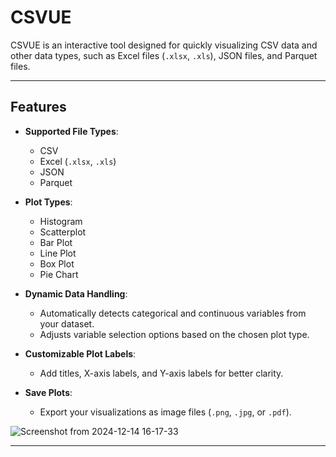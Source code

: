 # **CSVUE**

CSVUE is an interactive tool designed for quickly visualizing CSV data and other data types, such as Excel files (`.xlsx`, `.xls`), JSON files, and Parquet files.

---

## **Features**

- **Supported File Types**:
  - CSV
  - Excel (`.xlsx`, `.xls`)
  - JSON
  - Parquet

- **Plot Types**:
  - Histogram
  - Scatterplot
  - Bar Plot
  - Line Plot
  - Box Plot
  - Pie Chart

- **Dynamic Data Handling**:
  - Automatically detects categorical and continuous variables from your dataset.
  - Adjusts variable selection options based on the chosen plot type.

- **Customizable Plot Labels**:
  - Add titles, X-axis labels, and Y-axis labels for better clarity.

- **Save Plots**:
  - Export your visualizations as image files (`.png`, `.jpg`, or `.pdf`).
 
![Screenshot from 2024-12-14 16-17-33](https://github.com/user-attachments/assets/e2a15995-8a71-4ed3-ad57-3f85ff33ab88)

---
